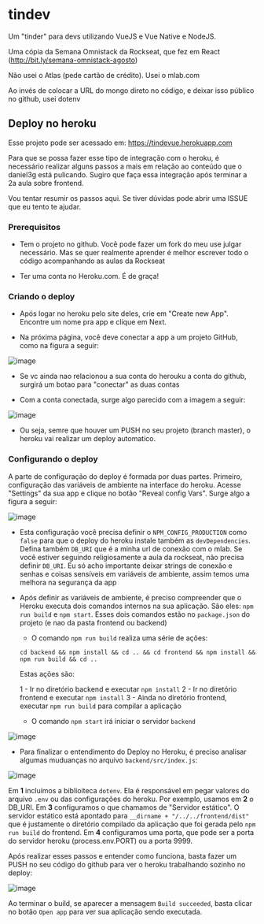 # tindev

Um "tinder" para devs utilizando VueJS e Vue Native e NodeJS.

Uma cópia da Semana Omnistack da Rockseat, que fez em React (http://bit.ly/semana-omnistack-agosto)

Não usei o Atlas (pede cartão de crédito). Usei o mlab.com

Ao invés de colocar a URL do mongo direto no código, e deixar isso público no github, usei dotenv

## Deploy no heroku

Esse projeto pode ser acessado em: https://tindevue.herokuapp.com

Para que se possa fazer esse tipo de integração com o heroku, é necessário realizar alguns passos a mais em relação ao conteúdo que o daniel3g está pulicando. Sugiro que faça essa integração após terminar a 2a aula sobre frontend.

Vou tentar resumir os passos aqui. Se tiver dúvidas pode abrir uma ISSUE que eu tento te ajudar.

### Prerequisitos

- Tem o projeto no github. Você pode fazer um fork do meu use julgar necessário. Mas se quer realmente aprender é melhor escrever todo o código acompanhando as aulas da Rockseat

- Ter uma conta no Heroku.com. É de graça!

### Criando o deploy

- Após logar no heroku pelo site deles, crie em "Create new App". Encontre um nome pra app e clique em Next.

- Na próxima página, você deve conectar a app a um projeto GitHub, como na figura a seguir:

![image](https://user-images.githubusercontent.com/1509692/62713654-78f3ea80-b9d3-11e9-89c4-f47767700b76.png)

- Se vc ainda nao relacionou a sua conta do herouku a conta do github, surgirá um botao para "conectar" as duas contas

- Com a conta conectada, surge algo parecido com a imagem a seguir:

![image](https://user-images.githubusercontent.com/1509692/62713807-b6587800-b9d3-11e9-8b15-cbe43f0311b0.png)

- Ou seja, semre que houver um PUSH no seu projeto (branch master), o heroku vai realizar um deploy automatico.

### Configurando o deploy

A parte de configuração do deploy é formada por duas partes. Primeiro, configuração das variáveis de ambiente na interface do heroku. Acesse "Settings" da sua app e clique no botão "Reveal config Vars". Surge algo a figura a seguir:

![image](https://user-images.githubusercontent.com/1509692/62714058-341c8380-b9d4-11e9-8df2-79b0aece68cb.png)

- Esta configuração você precisa definir o `NPM_CONFIG_PRODUCTION` como `false` para que o deploy do heroku instale também as `devDependencies`. Defina também `DB_URI` que é a minha url de conexão com o mlab. Se você estiver seguindo religiosamente a aula da rockseat, não precisa definir `DB_URI`. Eu só acho importante deixar strings de conexão e senhas e coisas sensíveis em variáveis de ambiente, assim temos uma melhora na segurança da app

- Após definir as variáveis de ambiente, é preciso compreender que o Heroku executa dois comandos internos na sua aplicação. São eles: `npm run build` e `npm start`. Esses dois comandos estão no `package.json` do projeto (e nao da pasta frontend ou backend) 

    - O comando `npm run build` realiza uma série de ações:

    ```
    cd backend && npm install && cd .. && cd frontend && npm install && npm run build && cd ..
    ```

    Estas ações são:

    1 - Ir no diretório backend e executar `npm install`
    2 - Ir no diretório frontend e executar `npm install`
    3 - Ainda no diretório frontend, executar `npm run build` para compilar a aplicação 

    - O comando `npm start` irá iniciar o servidor `backend`

![image](https://user-images.githubusercontent.com/1509692/62714711-772b2680-b9d5-11e9-83be-5027fe5a482c.png)

- Para finalizar o entendimento do Deploy no Heroku, é preciso analisar algumas muduanças no arquivo `backend/src/index.js`:

![image](https://user-images.githubusercontent.com/1509692/62714901-cbcea180-b9d5-11e9-84b4-122909c3b175.png)

Em **1** incluímos a biblioiteca `dotenv`. Ela é responsável em pegar valores do arquivo `.env` ou das configurações do heroku. Por exemplo, usamos em **2** o DB_URI. Em **3** configuramos o que chamamos de "Servidor estático". O servidor estático está apontado para `__dirname + "/../../frontend/dist"` que é justamente o diretório compilado da aplicação que foi gerada pelo `npm run build` do frontend. Em **4** configuramos uma porta, que pode ser a porta do servidor heroku (process.env.PORT) ou a porta 9999. 

Após realizar esses passos e entender como funciona, basta fazer um PUSH no seu código do github para ver o heroku trabalhando sozinho no deploy:

![image](https://user-images.githubusercontent.com/1509692/62715291-96768380-b9d6-11e9-993d-f914f15ba573.png)

Ao terminar o build, se aparecer a mensagem `Build succeeded`, basta clicar no botão `Open app` para ver sua aplicação sendo executada.

